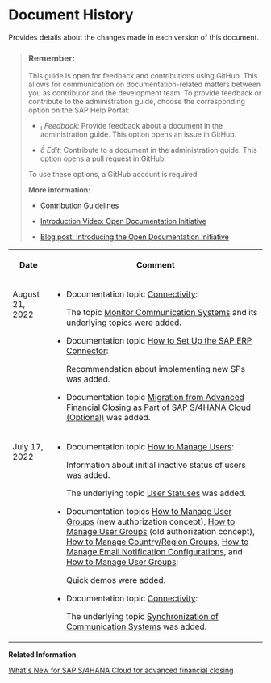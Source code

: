 <!-- loio5e2c27a01c0f45f394a81b3f97eaf66d -->

<link rel="stylesheet" type="text/css" href="../css/sap-icons.css"/>

# Document History

Provides details about the changes made in each version of this document.



> ### Remember:  
> This guide is open for feedback and contributions using GitHub. This allows for communication on documentation-related matters between you as contributor and the development team. To provide feedback or contribute to the administration guide, choose the corresponding option on the SAP Help Portal:
> 
> -   <span class="SAP-icons"></span> *Feedback*: Provide feedback about a document in the administration guide. This option opens an issue in GitHub.
> 
> -   <span class="SAP-icons"></span> *Edit*: Contribute to a document in the administration guide. This option opens a pull request in GitHub.
> 
> 
> To use these options, a GitHub account is required.
> 
> **More information:**
> 
> -   [Contribution Guidelines](https://help.sap.com/docs/open-documentation-initiative/contribution-guidelines/readme.html)
> 
> -   [Introduction Video: Open Documentation Initiative](https://www.youtube.com/watch?v=DwxrZ6ET3Yc)
> 
> -   [Blog post: Introducing the Open Documentation Initiative](https://blogs.sap.com/2021/05/20/introducing-the-open-documentation-initiative/)


<table>
<tr>
<th valign="top">

Date



</th>
<th valign="top">

Comment



</th>
</tr>
<tr>
<td valign="top">

August 21, 2022



</td>
<td valign="top">

-   Documentation topic [Connectivity](../Connectivity/connectivity-200deae.md):

    The topic [Monitor Communication Systems](../Connectivity/monitor-communication-systems-a215069.md) and its underlying topics were added.

-   Documentation topic [How to Set Up the SAP ERP Connector](../Connectivity/how-to-set-up-the-sap-erp-connector-b139d1e.md):

    Recommendation about implementing new SPs was added.

-   Documentation topic [Migration from Advanced Financial Closing as Part of SAP S/4HANA Cloud \(Optional\)](../Migration-from-Advanced-Financial-Closing-as-Part-of-SAP-S/4HANA-Cloud-Optional/migration-from-advanced-financial-51b6705.md) was added.




</td>
</tr>
<tr>
<td valign="top">

July 17, 2022



</td>
<td valign="top">

-   Documentation topic [How to Manage Users](../User-Management/how-to-manage-users-c338b30.md):

    Information about initial inactive status of users was added.

    The underlying topic [User Statuses](../User-Management/user-statuses-f476237.md) was added.

-   Documentation topics [How to Manage User Groups](../User-Management/how-to-manage-user-groups-45bb6c9.md) \(new authorization concept\), [How to Manage User Groups](../User-Management/how-to-manage-user-groups-6d5d683.md) \(old authorization concept\), [How to Manage Country/Region Groups](../Business-Configuration/how-to-manage-country-region-groups-9236c05.md), [How to Manage Email Notification Configurations](../Business-Configuration/how-to-manage-email-notification-configurations-c4e2569.md), and [How to Manage User Groups](../Business-Configuration/how-to-manage-user-groups-e2f793a.md):

    Quick demos were added.

-   Documentation topic [Connectivity](../Connectivity/connectivity-200deae.md):

    The underlying topic [Synchronization of Communication Systems](../Connectivity/synchronization-of-communication-systems-a86348d.md) was added.




</td>
</tr>
</table>

**Related Information**  


[What's New for SAP S/4HANA Cloud for advanced financial closing](https://help.sap.com/whats-new/cf0cb2cb149647329b5d02aa96303f56?locale=en-US&state=PRODUCTION&version=Cloud&Component=SAP%2520S%252F4HANA%2520Cloud%2520for%2520advanced%2520financial%2520closing&Valid_as_Of=2022-01-01%253A2022-12-31)

